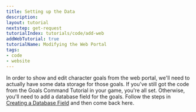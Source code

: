 ```yaml
---
title: Setting up the Data
description: 
layout: tutorial
nextstep: get-request
tutorialIndex: tutorials/code/add-web
addWebTutorial: true
tutorialName: Modifying the Web Portal
tags:
- code
- website
---
```


In order to show and edit character goals from the web portal, we'll need to actually have some data storage for those goals.  If you've still got the code from the Goals Command Tutorial in your game, you're all set.  Otherwise, you'll need to add a database field for the goals.  Follow the steps in [Creating a Database Field](/tutorials/code/add-cmd/db-field.html) and then come back here.
